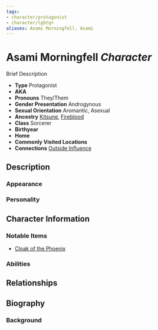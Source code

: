 ```yaml
---
tags:
- character/protagonist
- character/lgbtq+
aliases: Asami Morningfell, Asami
---
```

# Asami Morningfell *Character*

Brief Description

- **Type** Protagonist
- **AKA** 
- **Pronouns** They/Them
- **Gender Presentation** Androgynous
- **Sexual Orientation** Aromantic, Asexual
- **Ancestry** [Kitsune](../../ancestries/uncommon%20ancestries/Kitsune.md), [Fireblood](../../ancestries/heritages/extraplanar%20bloods/Fireblood.md)
- **Class** Sorcerer
- **Birthyear** 
- **Home** 
- **Commonly Visited Locations** 
- **Connections** [Outside Influence](../../organizations/Outside%20Influence.md)

## Description
### Appearance

### Personality

## Character Information
### Notable Items
- [Cloak of the Phoenix](../../items/Cloak%20of%20the%20Phoenix.md)
### Abilities

## Relationships

## Biography
### Background
